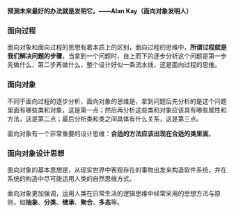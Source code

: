 **预测未来最好的办法就是发明它。——Alan Kay（面向对象发明人）**

### 面向过程

面向对象和面向过程的思想有着本质上的区别，面向过程的思维中，**所谓过程就是我们解决问题的步骤**，当拿到一个问题时，自上而下的逐步分析这个问题是第一步先做什么，第二步再做什么，整个设计好似一条流水线，这是面向过程的思维。

### 面向对象

不同于面向过程的逐步分析，面向对象的思维是，拿到问题后先分析的是这个问题里面有哪些类和对象，这是第一点；然后再分析这些类和对象应该具有哪些属性和方法，这是第二点；最后分析类和类之间具体有什么关系，这是第三点。

面向对象有一个非常重要的设计思维：**合适的方法应该出现在合适的类里面**。

### 面向对象设计思想

面向对象的基本思想是，从现实世界中客观存在的事物出发来构造软件系统，并在系统的构造中尽可能运用人类的自然思维方式。

面向对象更加强调，运用人类在日常生活的逻辑思维中经常采用的思想方法与原则，如**抽象**、**分类**、**继承**、**聚合**、**多态**等。